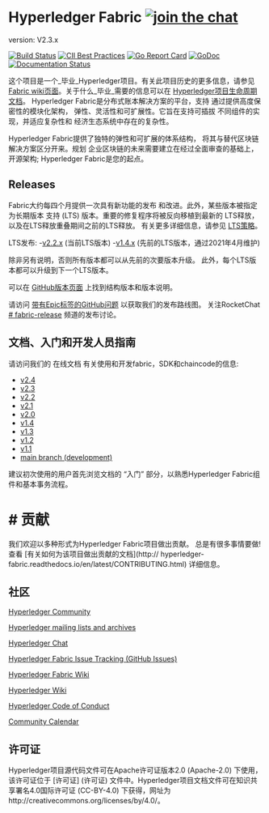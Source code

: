 # Hyperledger Fabric [![join the chat][rocketchat-image]][rocketchat-url]
version: V2.3.x

[rocketchat-url]: https://chat.hyperledger.org/channel/fabric
[rocketchat-image]: https://open.rocket.chat/images/join-chat.svg

[![Build Status](https://dev.azure.com/Hyperledger/Fabric/_apis/build/status/Merge?branchName=main)](https://dev.azure.com/Hyperledger/Fabric/_build/latest?definitionId=51&branchName=main)
[![CII Best Practices](https://bestpractices.coreinfrastructure.org/projects/955/badge)](https://bestpractices.coreinfrastructure.org/projects/955)
[![Go Report Card](https://goreportcard.com/badge/github.com/hyperledger/fabric)](https://goreportcard.com/report/github.com/hyperledger/fabric)
[![GoDoc](https://godoc.org/github.com/hyperledger/fabric?status.svg)](https://godoc.org/github.com/hyperledger/fabric)
[![Documentation Status](https://readthedocs.org/projects/hyperledger-fabric/badge/?version=latest)](http://hyperledger-fabric.readthedocs.io/en/latest)

这个项目是一个_毕业_Hyperledger项目。有关此项目历史的更多信息，请参见 [Fabric wiki页面](https://wiki.hyperledger.org/display/fabric)。关于什么_毕业_需要的信息可以在
[Hyperledger项目生命周期文档](https://tsc.hyperledger.org/project-lifecycle.html)。
Hyperledger Fabric是分布式账本解决方案的平台，支持
通过提供高度保密性的模块化架构，
弹性、灵活性和可扩展性。它旨在支持可插拔
不同组件的实现，并适应复杂性和
经济生态系统中存在的复杂性。

Hyperledger Fabric提供了独特的弹性和可扩展的体系结构，
将其与替代区块链解决方案区分开来。规划
企业区块链的未来需要建立在经过全面审查的基础上，
开源架构; Hyperledger Fabric是您的起点。

## Releases

Fabric大约每四个月提供一次具有新功能的发布
和改进。此外，某些版本被指定为长期版本
支持 (LTS) 版本。重要的修复程序将被反向移植到最新的
LTS释放，以及在LTS释放重叠期间之前的LTS释放。
有关更多详细信息，请参见 [LTS策略](https://github.com/hyperledger/fabric-rfcs/blob/main/text/0005-lts-release-strategy.md)。

LTS发布:
-[v2.2.x](https://hyperledger-fabric.readthedocs.io/en/release-2.2/whatsnew.html) (当前LTS版本)
-[v1.4.x](https://hyperledger-fabric.readthedocs.io/en/release-1.4/whatsnew.html) (先前的LTS版本，通过2021年4月维护)

除非另有说明，否则所有版本都可以从先前的次要版本升级。
此外，每个LTS版本都可以升级到下一个LTS版本。

可以在 [GitHub版本页面](https://github.com/hyperledger/fabric/releases) 上找到结构版本和版本说明。

请访问 [带有Epic标签的GitHub问题](https://github.com/hyperledger/fabric/labels/Epic) 以获取我们的发布路线图。
关注RocketChat [# fabric-release](https://chat.hyperledger.org/channel/fabric-release) 频道的发布讨论。

## 文档、入门和开发人员指南

请访问我们的
在线文档
有关使用和开发fabric，SDK和chaincode的信息:
- [v2.4](http://hyperledger-fabric.readthedocs.io/en/release-2.4/)
- [v2.3](http://hyperledger-fabric.readthedocs.io/en/release-2.3/)
- [v2.2](http://hyperledger-fabric.readthedocs.io/en/release-2.2/)
- [v2.1](http://hyperledger-fabric.readthedocs.io/en/release-2.1/)
- [v2.0](http://hyperledger-fabric.readthedocs.io/en/release-2.0/)
- [v1.4](http://hyperledger-fabric.readthedocs.io/en/release-1.4/)
- [v1.3](http://hyperledger-fabric.readthedocs.io/en/release-1.3/)
- [v1.2](http://hyperledger-fabric.readthedocs.io/en/release-1.2/)
- [v1.1](http://hyperledger-fabric.readthedocs.io/en/release-1.1/)
- [main branch (development)](http://hyperledger-fabric.readthedocs.io/en/latest/)

建议初次使用的用户首先浏览文档的 “入门” 部分，以熟悉Hyperledger Fabric组件和基本事务流程。

# # 贡献

我们欢迎以多种形式为Hyperledger Fabric项目做出贡献。
总是有很多事情要做!查看 [有关如何为该项目做出贡献的文档](http:// hyperledger-fabric.readthedocs.io/en/latest/CONTRIBUTING.html)
详细信息。

## 社区

[Hyperledger Community](https://www.hyperledger.org/community)

[Hyperledger mailing lists and archives](http://lists.hyperledger.org/)

[Hyperledger Chat](http://chat.hyperledger.org/channel/fabric)

[Hyperledger Fabric Issue Tracking (GitHub Issues)](https://github.com/hyperledger/fabric/issues)

[Hyperledger Fabric Wiki](https://wiki.hyperledger.org/display/Fabric)

[Hyperledger Wiki](https://wiki.hyperledger.org/)

[Hyperledger Code of Conduct](https://wiki.hyperledger.org/display/HYP/Hyperledger+Code+of+Conduct)

[Community Calendar](https://wiki.hyperledger.org/display/HYP/Calendar+of+Public+Meetings)

## 许可证 <a name="license"></a>

Hyperledger项目源代码文件可在Apache许可证版本2.0 (Apache-2.0) 下使用，该许可证位于 [许可证] (许可证) 文件中。Hyperledger项目文档文件可在知识共享署名4.0国际许可证 (CC-BY-4.0) 下获得，网址为http://creativecommons.org/licenses/by/4.0/。